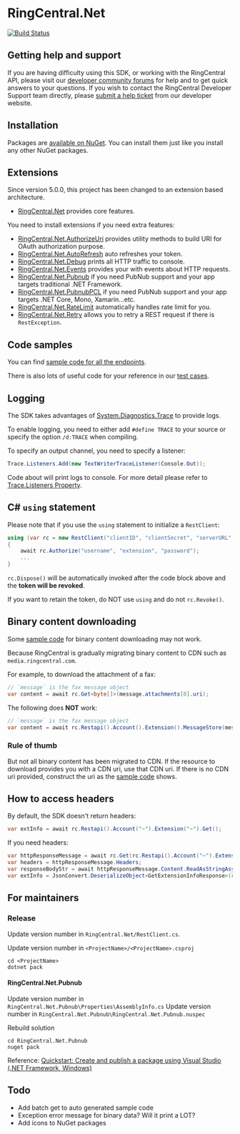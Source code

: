 # RingCentral.Net

[![Build Status](https://github.com/ringcentral/RingCentral.Net/workflows/.NET/badge.svg?branch=master)](https://github.com/ringcentral/RingCentral.Net/actions)


## Getting help and support

If you are having difficulty using this SDK, or working with the RingCentral API, please visit our [developer community forums](https://community.ringcentral.com/spaces/144/) for help and to get quick answers to your questions. If you wish to contact the RingCentral Developer Support team directly, please [submit a help ticket](https://developers.ringcentral.com/support/create-case) from our developer website.


## Installation

Packages are [available on NuGet](https://www.nuget.org/packages?q=ringcentral.net).
You can install them just like you install any other NuGet packages.


## Extensions

Since version 5.0.0, this project has been changed to an extension based architecture. 

- [RingCentral.Net](./RingCentral.Net) provides core features. 

You need to install extensions if you need extra features:

- [RingCentral.Net.AuthorizeUri](./RingCentral.Net.AuthorizeUri) provides utility methods to build URI for OAuth authorization purpose. 
- [RingCentral.Net.AutoRefresh](./RingCentral.Net.AutoRefresh) auto refreshes your token.
- [RingCentral.Net.Debug](./RingCentral.Net.Debug) prints all HTTP traffic to console.
- [RingCentral.Net.Events](./RingCentral.Net.Events) provides your with events about HTTP requests.
- [RingCentral.Net.Pubnub](./RingCentral.Net.Pubnub) if you need PubNub support and your app targets traditional .NET Framework.
- [RingCentral.Net.PubnubPCL](./RingCentral.Net.PubnubPCL) if you need PubNub support and your app targets .NET Core, Mono, Xamarin...etc.
- [RingCentral.Net.RateLimit](./RingCentral.Net.RateLimit) automatically handles rate limit for you.
- [RingCentral.Net.Retry](./RingCentral.Net.Retry) allows you to retry a REST request if there is `RestException`.


## Code samples

You can find [sample code for all the endpoints](./samples.md).

There is also lots of useful code for your reference in our [test cases](./RingCentral.Tests).


## Logging

The SDK takes advantages of [System.Diagnostics.Trace](https://docs.microsoft.com/en-us/dotnet/api/system.diagnostics.trace?view=net-6.0) to provide logs.

To enable logging, you need to either add `#define TRACE` to your source or specify the option `/d:TRACE` when compiling.

To specify an output channel, you need to specify a listener: 

```cs
Trace.Listeners.Add(new TextWriterTraceListener(Console.Out));
```

Code about will print logs to console. For more detail please refer to [Trace.Listeners Property](https://docs.microsoft.com/en-us/dotnet/api/system.diagnostics.trace.listeners?view=net-6.0).


## C# `using` statement

Please note that if you use the `using` statement to initialize a `RestClient`:

```cs
using (var rc = new RestClient("clientID", "clientSecret", "serverURL"))
{
    await rc.Authorize("username", "extension", "password");
    ...
}
````

`rc.Dispose()` will be automatically invoked after the code block above and the **token will be revoked**.

If you want to retain the token, do NOT use `using` and do not `rc.Revoke()`. 


## Binary content downloading

Some [sample code](./samples.md) for binary content downloading may not work.

Because RingCentral is gradually migrating binary content to CDN such as `media.ringcentral.com`.

For example, to download the attachment of a fax:

```cs
// `message` is the fax message object
var content = await rc.Get<byte[]>(message.attachments[0].uri);
```

The following does **NOT** work:

```cs
// `message` is the fax message object
var content = await rc.Restapi().Account().Extension().MessageStore(message.id).Content(message.attachments[0].id).Get();
```

### Rule of thumb

But not all binary content has been migrated to CDN.
If the resource to download provides you with a CDN uri, use that CDN uri.
If there is no CDN uri provided, construct the uri as the [sample code](./samples.md) shows.


## How to access headers

By default, the SDK doesn't return headers:

```cs
var extInfo = await rc.Restapi().Account("~").Extension("~").Get();
```

If you need headers:

```cs
var httpResponseMessage = await rc.Get(rc.Restapi().Account("~").Extension("~").Path(true));
var headers = httpResponseMessage.Headers;
var responseBodyStr = await httpResponseMessage.Content.ReadAsStringAsync();
var extInfo = JsonConvert.DeserializeObject<GetExtensionInfoResponse>(responseBodyStr);
```


## For maintainers

### Release

Update version number in `RingCentral.Net/RestClient.cs`.

Update version number in `<ProjectName>/<ProjectName>.csproj`

```
cd <ProjectName>
dotnet pack
```

#### RingCentral.Net.Pubnub

Update version number in `RingCentral.Net.Pubnub\Properties\AssemblyInfo.cs`
Update version number in `RingCentral.Net.Pubnub\RingCentral.Net.Pubnub.nuspec`

Rebuild solution

```
cd RingCentral.Net.Pubnub
nuget pack
```

Reference: [Quickstart: Create and publish a package using Visual Studio (.NET Framework, Windows)](https://docs.microsoft.com/en-us/nuget/quickstart/create-and-publish-a-package-using-visual-studio-net-framework)


## Todo

- Add batch get to auto generated sample code
- Exception error message for binary data? Will it print a LOT?
- Add icons to NuGet packages
